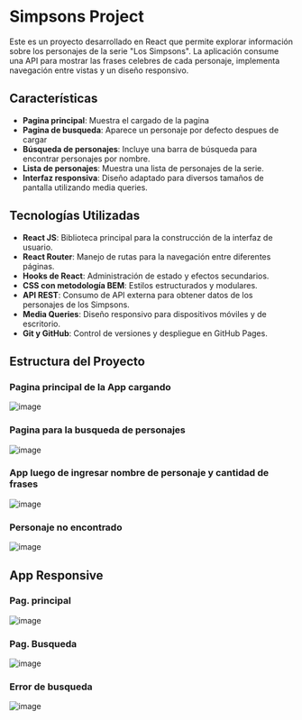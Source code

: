 # Simpsons Project

Este es un proyecto desarrollado en React que permite explorar información sobre los personajes de la serie "Los Simpsons". La aplicación consume una API para mostrar las frases celebres de cada personaje, implementa navegación entre vistas y un diseño responsivo.

## Características

- **Pagina principal**: Muestra el cargado de la pagina
- **Pagina de busqueda**: Aparece un personaje por defecto despues de cargar
- **Búsqueda de personajes**: Incluye una barra de búsqueda para encontrar personajes por nombre.
- **Lista de personajes**: Muestra una lista de personajes de la serie.
- **Interfaz responsiva**: Diseño adaptado para diversos tamaños de pantalla utilizando media queries.


## Tecnologías Utilizadas

- **React JS**: Biblioteca principal para la construcción de la interfaz de usuario.
- **React Router**: Manejo de rutas para la navegación entre diferentes páginas.
- **Hooks de React**: Administración de estado y efectos secundarios.
- **CSS con metodología BEM**: Estilos estructurados y modulares.
- **API REST**: Consumo de API externa para obtener datos de los personajes de los Simpsons.
- **Media Queries**: Diseño responsivo para dispositivos móviles y de escritorio.
- **Git y GitHub**: Control de versiones y despliegue en GitHub Pages.

## Estructura del Proyecto

### Pagina principal de la App cargando

![image](https://github.com/user-attachments/assets/c7faad51-40dc-4207-9811-483367ca6f9f)

### Pagina para la busqueda de personajes

![image](https://github.com/user-attachments/assets/fb5484c0-48d4-43f7-b4a4-90e7f932a86d)

### App luego de ingresar nombre de personaje y cantidad de frases

![image](https://github.com/user-attachments/assets/291023f5-f33d-4d37-a4ca-11e71e3cd714)

### Personaje no encontrado

![image](https://github.com/user-attachments/assets/0ba15fe5-c77a-48b6-bcba-8999b0631890)

## App Responsive

### Pag. principal 

![image](https://github.com/user-attachments/assets/4395c042-3bf4-45e1-a068-9cf071095edb)

### Pag. Busqueda

![image](https://github.com/user-attachments/assets/04b7ea3f-03f8-4d27-9442-a2310b76bada)

### Error de busqueda

![image](https://github.com/user-attachments/assets/c746aa1e-f283-4a49-86ab-e237363098ff)





